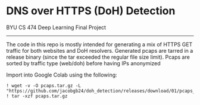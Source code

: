 # DNS over HTTPS (DoH) Detection
BYU CS 474 Deep Learning Final Project

---
The code in this repo is mostly intended for generating a mix of HTTPS GET traffic for both websites and DoH resolvers. Generated pcaps are tarred in a release binary (since the tar exceeded the regular file size limit). Pcaps are sorted by traffic type (web/doh) before having IPs anonymized

Import into Google Colab using the following:
```
! wget -v -O pcaps.tar.gz -L "https://github.com/jacobgb24/doh_detection/releases/download/01/pcaps_01.tar.gz"
! tar -xzf pcaps.tar.gz
```

